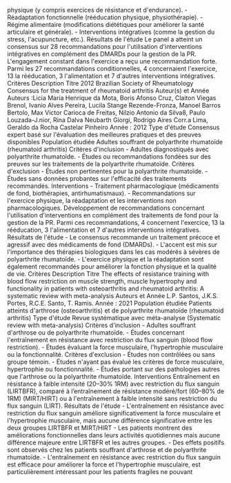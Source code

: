 physique (y compris exercices de résistance et d'endurance). - Réadaptation fonctionnelle (rééducation physique, physiothérapie). - Régime alimentaire (modifications diététiques pour améliorer la santé articulaire et générale). - Interventions intégratives (comme la gestion du stress, l'acupuncture, etc.). Résultats de l'étude Le panel a atteint un consensus sur 28 recommandations pour l'utilisation d'interventions intégratives en complément des DMARDs pour la gestion de la PR. L'engagement constant dans l'exercice a reçu une recommandation forte. Parmi les 27 recommandations conditionnelles, 4 concernaient l'exercice, 13 la rééducation, 3 l'alimentation et 7 d'autres interventions intégratives. Critères Description Titre 2012 Brazilian Society of Rheumatology Consensus for the treatment of rheumatoid arthritis Auteur(s) et Année Auteurs :Licia Maria Henrique da Mota, Boris Afonso Cruz, Claiton Viegas Brenol, Ivanio Alves Pereira, Lucila Stange Rezende-Fronza, Manoel Barros Bertolo, Max Victor Carioca de Freitas, Nilzio Antonio da Silva8, Paulo Louzada-J.nior, Rina Dalva Neubarth Giorgi, Rodrigo Aires Corr.a Lima, Geraldo da Rocha Castelar Pinheiro Année : 2012 Type d'étude Consensus expert basé sur l'évaluation des meilleures pratiques et des preuves disponibles Population étudiée Adultes souffrant de polyarthrite rhumatoïde (rheumatoid arthritis) Critères d'inclusion - Adultes diagnostiqués avec polyarthrite rhumatoïde. - Études ou recommandations fondées sur des preuves sur les traitements de la polyarthrite rhumatoïde. Critères d'exclusion - Études non pertinentes pour la polyarthrite rhumatoïde. - Études sans données probantes sur l'efficacité des traitements recommandés. Interventions - Traitement pharmacologique (médicaments de fond, biothérapies, antirhumatismaux). - Recommandations sur l'exercice physique, la réadaptation et les interventions non pharmacologiques. Développement de recommandations concernant l'utilisation d'interventions en complément des traitements de fond pour la gestion de la PR. Parmi ces recommandations, 4 concernent l'exercice, 13 la rééducation, 3 l'alimentation et 7 d'autres interventions intégratives. Résultats de l'étude - Le consensus recommande un traitement précoce et agressif avec des médicaments de fond (DMARDs). - L'accent est mis sur l'importance des thérapies biologiques dans les cas modérés à sévères de polyarthrite rhumatoïde. - L'exercice physique et la réadaptation sont également recommandés pour améliorer la fonction physique et la qualité de vie. Critères Description Titre The effects of resistance training with blood flow restriction on muscle strength, muscle hypertrophy and functionality in patients with osteoarthritis and rheumatoid arthritis: A systematic review with meta-analysis Auteurs et Année L.P. Santos, J.K.S. Portes, R.C.E. Santo, T. Ramis. Année : 2021 Population étudiée Patients atteints d'arthrose (osteoarthritis) et de polyarthrite rhumatoïde (rheumatoid arthritis) Type d'étude Revue systématique avec méta-analyse (Systematic review with meta-analysis) Critères d'inclusion - Adultes souffrant d'arthrose ou de polyarthrite rhumatoïde. - Études concernant l'entraînement en résistance avec restriction du flux sanguin (blood flow restriction). - Études évaluant la force musculaire, l'hypertrophie musculaire ou la fonctionnalité. Critères d'exclusion - Études non contrôlées ou sans groupe témoin. - Études n'ayant pas évalué les critères de force musculaire, hypertrophie ou fonctionnalité. - Études portant sur des pathologies autres que l'arthrose ou la polyarthrite rhumatoïde. Interventions Entraînement en résistance à faible intensité (20–30% 1RM) avec restriction du flux sanguin (LIRTBFR), comparé à l’entraînement de résistance modéré/fort (60–80% de 1RM) (MIRT/HIRT) ou à l'entraînement à faible intensité sans restriction du flux sanguin (LIRT). Résultats de l'étude - L'entraînement en résistance avec restriction du flux sanguin améliore significativement la force musculaire et l'hypertrophie musculaire, mais aucune différence significative entre les deux groupes LIRTBFR et MIRT/HIRT - Les patients montrent des améliorations fonctionnelles dans leurs activités quotidiennes mais aucune différence majeure entre LIRTBFR et les autres groupes. - Des effets positifs sont observés chez les patients souffrant d'arthrose et de polyarthrite rhumatoïde. - L'entraînement en résistance avec restriction du flux sanguin est efficace pour améliorer la force et l'hypertrophie musculaire, est particulièrement intéressant pour les patients fragiles ne pouvant